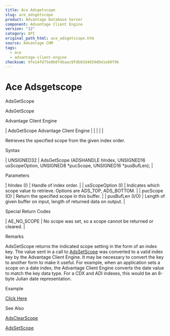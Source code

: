 ```yaml
---
title: Ace Adsgetscope
slug: ace_adsgetscope
product: Advantage Database Server
component: Advantage Client Engine
version: "12"
category: API
original_path_html: ace_adsgetscope.htm
source: Advantage CHM
tags:
  - ace
  - advantage-client-engine
checksum: 9fe14fd75e0b0f4baac0fdb03d4659d041e60f96
---
```


# Ace Adsgetscope

AdsGetScope

AdsGetScope

Advantage Client Engine

| AdsGetScope  Advantage Client Engine |  |  |  |  |

Retrieves the specified scope from the given index order.

Syntax

| UNSIGNED32 | AdsGetScope (ADSHANDLE hIndex,  UNSIGNED16 usScopeOption,  UNSIGNED8 \*pucScope,  UNSIGNED16 \*pusBufLen); |

Parameters

| hIndex (I) | Handle of index order. |
| usScopeOption (I) | Indicates which scope value to retrieve. Options are ADS\_TOP, ADS\_BOTTOM. |
| pucScope (O) | Return the specified scope in this buffer. |
| pusBufLen (I/O) | Length of given buffer on input, length of returned data on output. |

Special Return Codes

| AE\_NO\_SCOPE | No scope was set, so a scope cannot be returned or cleared. |

Remarks

AdsGetScope returns the indicated scope setting in the form of an index key. The value sent in a call to [AdsSetScope](ace_adssetscope.md) was converted to a valid index key by the Advantage Client Engine. It may be necessary to convert the key to another form to make it useful. For example, when an application sets a scope on a date index, the Advantage Client Engine converts the date value to match the key data type. For a CDX and ADI indexes, this would be an 8-byte Julian date representation.

Example

[Click Here](ace_examples.md#adsgetscopeexample)

See Also

[AdsClearScope](ace_adsclearscope.md)

[AdsSetScope](ace_adssetscope.md)
